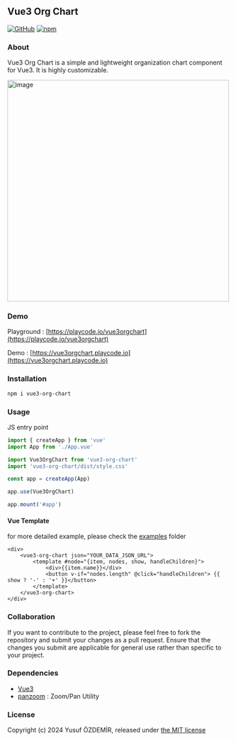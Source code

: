 ## Vue3 Org Chart

[![GitHub](https://img.shields.io/github/license/n1crack/vue3-org-chart)](https://github.com/n1crack/vue3-org-chart/blob/master/LICENSE) 
[![npm](https://img.shields.io/npm/v/vue3-org-chart)](https://www.npmjs.com/package/vue3-org-chart)

### About
Vue3 Org Chart is a simple and lightweight organization chart component for Vue3. It is highly customizable.

<img width="500" alt="image" src="https://github.com/n1crack/vue3-org-chart/assets/712404/b168b58c-dc63-4968-93f8-f3e76cc5ccae">

### Demo
Playground : [https://playcode.io/vue3orgchart](https://playcode.io/vue3orgchart)

Demo : [https://vue3orgchart.playcode.io](https://vue3orgchart.playcode.io)

### Installation

```bash
npm i vue3-org-chart
```

### Usage
JS entry point
```js
import { createApp } from 'vue'
import App from './App.vue'

import Vue3OrgChart from 'vue3-org-chart'
import 'vue3-org-chart/dist/style.css'

const app = createApp(App)

app.use(Vue3OrgChart)

app.mount('#app') 
```

#### Vue Template
for more detailed example, please check the [examples](examples) folder
```vue 
<div>
    <vue3-org-chart json="YOUR_DATA_JSON_URL">
        <template #node="{item, nodes, show, handleChildren}">
            <div>{{item.name}}</div>
            <button v-if="nodes.length" @click="handleChildren"> {{ show ? '-' : '+' }}</button>
        </template>
    </vue3-org-chart>
</div>
```

### Collaboration
If you want to contribute to the project, please feel free to fork the repository and submit your changes as a pull request. Ensure that the changes you submit are applicable for general use rather than specific to your project.

### Dependencies
 - [Vue3](https://vuejs.org/)
 - [panzoom](https://github.com/anvaka/panzoom)  : Zoom/Pan Utility


### License
Copyright (c) 2024 Yusuf ÖZDEMİR, released under [the MIT license](LICENSE)
